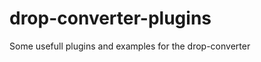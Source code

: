 drop-converter-plugins
======================

Some usefull plugins and examples for the drop-converter
